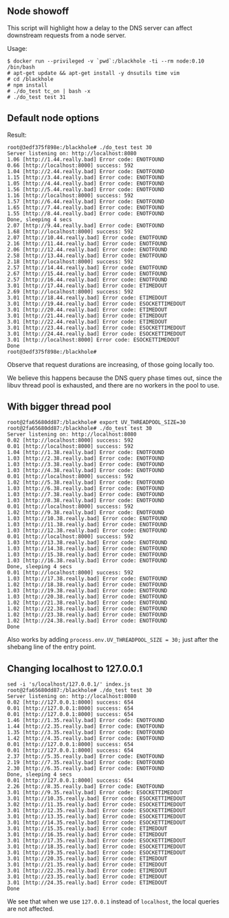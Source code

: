 Node showoff
------------

This script will highlight how a delay to the DNS server can affect downstream
requests from a node server.

Usage:

    $ docker run --privileged -v `pwd`:/blackhole -ti --rm node:0.10 /bin/bash
    # apt-get update && apt-get install -y dnsutils time vim
    # cd /blackhole
    # npm install
    # ./do_test tc_on | bash -x
    # ./do_test test 31

Default node options
--------------------

Result:

    root@3edf375f898e:/blackhole# ./do_test test 30
    Server listening on: http://localhost:8080
    1.06 [http://1.44.really.bad] Error code: ENOTFOUND
    0.66 [http://localhost:8000] success: 592
    1.04 [http://2.44.really.bad] Error code: ENOTFOUND
    1.15 [http://3.44.really.bad] Error code: ENOTFOUND
    1.05 [http://4.44.really.bad] Error code: ENOTFOUND
    1.56 [http://5.44.really.bad] Error code: ENOTFOUND
    1.16 [http://localhost:8000] success: 592
    1.57 [http://6.44.really.bad] Error code: ENOTFOUND
    1.65 [http://7.44.really.bad] Error code: ENOTFOUND
    1.55 [http://8.44.really.bad] Error code: ENOTFOUND
    Done, sleeping 4 secs
    2.07 [http://9.44.really.bad] Error code: ENOTFOUND
    1.68 [http://localhost:8000] success: 592
    2.07 [http://10.44.really.bad] Error code: ENOTFOUND
    2.16 [http://11.44.really.bad] Error code: ENOTFOUND
    2.06 [http://12.44.really.bad] Error code: ENOTFOUND
    2.58 [http://13.44.really.bad] Error code: ENOTFOUND
    2.18 [http://localhost:8000] success: 592
    2.57 [http://14.44.really.bad] Error code: ENOTFOUND
    2.67 [http://15.44.really.bad] Error code: ENOTFOUND
    2.57 [http://16.44.really.bad] Error code: ENOTFOUND
    3.01 [http://17.44.really.bad] Error code: ETIMEDOUT
    2.69 [http://localhost:8000] success: 592
    3.01 [http://18.44.really.bad] Error code: ETIMEDOUT
    3.01 [http://19.44.really.bad] Error code: ESOCKETTIMEDOUT
    3.01 [http://20.44.really.bad] Error code: ETIMEDOUT
    3.01 [http://21.44.really.bad] Error code: ETIMEDOUT
    3.01 [http://22.44.really.bad] Error code: ETIMEDOUT
    3.01 [http://23.44.really.bad] Error code: ESOCKETTIMEDOUT
    3.01 [http://24.44.really.bad] Error code: ESOCKETTIMEDOUT
    3.01 [http://localhost:8000] Error code: ESOCKETTIMEDOUT
    Done
    root@3edf375f898e:/blackhole#

Observe that request durations are increasing, of those going locally too.

We believe this happens because the DNS query phase times out, since the libuv
thread pool is exhausted, and there are no workers in the pool to use.

With bigger thread pool
-----------------------

    root@2fa65680dd87:/blackhole# export UV_THREADPOOL_SIZE=30
    root@2fa65680dd87:/blackhole# ./do_test test 30
    Server listening on: http://localhost:8080
    0.02 [http://localhost:8000] success: 592
    0.01 [http://localhost:8000] success: 592
    1.04 [http://1.38.really.bad] Error code: ENOTFOUND
    1.03 [http://2.38.really.bad] Error code: ENOTFOUND
    1.03 [http://3.38.really.bad] Error code: ENOTFOUND
    1.03 [http://4.38.really.bad] Error code: ENOTFOUND
    0.01 [http://localhost:8000] success: 592
    1.02 [http://5.38.really.bad] Error code: ENOTFOUND
    1.03 [http://6.38.really.bad] Error code: ENOTFOUND
    1.03 [http://7.38.really.bad] Error code: ENOTFOUND
    1.03 [http://8.38.really.bad] Error code: ENOTFOUND
    0.01 [http://localhost:8000] success: 592
    1.02 [http://9.38.really.bad] Error code: ENOTFOUND
    1.03 [http://10.38.really.bad] Error code: ENOTFOUND
    1.03 [http://11.38.really.bad] Error code: ENOTFOUND
    1.03 [http://12.38.really.bad] Error code: ENOTFOUND
    0.01 [http://localhost:8000] success: 592
    1.03 [http://13.38.really.bad] Error code: ENOTFOUND
    1.03 [http://14.38.really.bad] Error code: ENOTFOUND
    1.03 [http://15.38.really.bad] Error code: ENOTFOUND
    1.03 [http://16.38.really.bad] Error code: ENOTFOUND
    Done, sleeping 4 secs
    0.01 [http://localhost:8000] success: 592
    1.03 [http://17.38.really.bad] Error code: ENOTFOUND
    1.02 [http://18.38.really.bad] Error code: ENOTFOUND
    1.03 [http://19.38.really.bad] Error code: ENOTFOUND
    1.03 [http://20.38.really.bad] Error code: ENOTFOUND
    1.02 [http://21.38.really.bad] Error code: ENOTFOUND
    1.02 [http://22.38.really.bad] Error code: ENOTFOUND
    1.02 [http://23.38.really.bad] Error code: ENOTFOUND
    1.02 [http://24.38.really.bad] Error code: ENOTFOUND
    Done

Also works by adding `process.env.UV_THREADPOOL_SIZE = 30;` just after the
shebang line of the entry point.

Changing localhost to 127.0.0.1
-------------------------------

    sed -i 's/localhost/127.0.0.1/' index.js
    root@2fa65680dd87:/blackhole# ./do_test test 30
    Server listening on: http://localhost:8080
    0.02 [http://127.0.0.1:8000] success: 654
    0.01 [http://127.0.0.1:8000] success: 654
    0.01 [http://127.0.0.1:8000] success: 654
    1.46 [http://1.35.really.bad] Error code: ENOTFOUND
    1.44 [http://2.35.really.bad] Error code: ENOTFOUND
    1.35 [http://3.35.really.bad] Error code: ENOTFOUND
    1.42 [http://4.35.really.bad] Error code: ENOTFOUND
    0.01 [http://127.0.0.1:8000] success: 654
    0.01 [http://127.0.0.1:8000] success: 654
    2.37 [http://5.35.really.bad] Error code: ENOTFOUND
    2.19 [http://7.35.really.bad] Error code: ENOTFOUND
    2.30 [http://6.35.really.bad] Error code: ENOTFOUND
    Done, sleeping 4 secs
    0.01 [http://127.0.0.1:8000] success: 654
    2.26 [http://8.35.really.bad] Error code: ENOTFOUND
    3.01 [http://9.35.really.bad] Error code: ESOCKETTIMEDOUT
    3.01 [http://10.35.really.bad] Error code: ESOCKETTIMEDOUT
    3.02 [http://11.35.really.bad] Error code: ESOCKETTIMEDOUT
    3.01 [http://12.35.really.bad] Error code: ESOCKETTIMEDOUT
    3.01 [http://13.35.really.bad] Error code: ESOCKETTIMEDOUT
    3.01 [http://14.35.really.bad] Error code: ESOCKETTIMEDOUT
    3.01 [http://15.35.really.bad] Error code: ETIMEDOUT
    3.01 [http://16.35.really.bad] Error code: ETIMEDOUT
    3.01 [http://17.35.really.bad] Error code: ESOCKETTIMEDOUT
    3.01 [http://18.35.really.bad] Error code: ESOCKETTIMEDOUT
    3.01 [http://19.35.really.bad] Error code: ESOCKETTIMEDOUT
    3.01 [http://20.35.really.bad] Error code: ETIMEDOUT
    3.01 [http://21.35.really.bad] Error code: ETIMEDOUT
    3.01 [http://22.35.really.bad] Error code: ETIMEDOUT
    3.01 [http://23.35.really.bad] Error code: ETIMEDOUT
    3.01 [http://24.35.really.bad] Error code: ETIMEDOUT
    Done

We see that when we use `127.0.0.1` instead of `localhost`, the local queries
are not affected.
